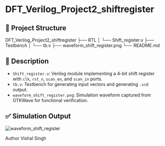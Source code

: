 # DFT_Verilog_Project2_shiftregister

## 📁 Project Structure
DFT_Verilog_Project2_shiftregister
├── RTL
│   └── Shift_register.v
├── Testbench
│   └── tb.v
├── waveform_shift_register.png
└── README.md
## 📄 Description

- `Shift_register.v`: Verilog module implementing a 4-bit shift register with `clk`, `rst_n`, `scan_en`, and `scan_in` ports.  
- `tb.v`: Testbench for generating input vectors and generating `.vcd` output.  
- `waveform_shift_register.png`: Simulation waveform captured from GTKWave for functional verification.

## ✅ Simulation Output

![waveform_shift_register](./waveform_shift_register.png)


Author
Vishal Singh
